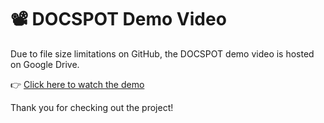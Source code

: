 # 📽️ DOCSPOT Demo Video

Due to file size limitations on GitHub, the DOCSPOT demo video is hosted on Google Drive.

👉 [Click here to watch the demo](https://drive.google.com/file/d/1QKaEDBCATJfe7gzhOxpZb4rRXezNYWWa/view?usp=sharing)

Thank you for checking out the project!
